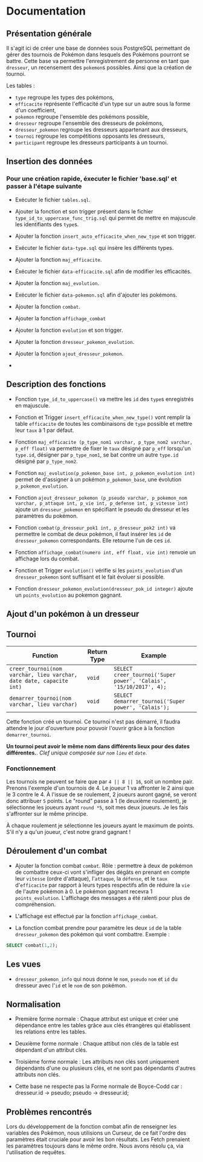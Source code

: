 # Documentation

## Présentation générale
Il s'agit ici de créer une base de données sous PostgreSQL permettant de gérer des tournois de Pokémon dans lesquels des Pokémons pourront se battre. Cette base va permettre l'enregistrement de personne en tant que `dresseur`, un recensement des `pokemon`s possibles. Ainsi que la création de tournoi.

Les tables :
- `type` regroupe les types des pokémons,
- `efficacite` représente l'efficacité d'un type sur un autre sous la forme d'un coefficient,
- `pokemon` regroupe l'ensemble des pokémons possible,
- `dresseur` regroupe l'ensemble des dresseurs de pokémons,
- `dresseur_pokemon` regroupe les dresseurs appartenant aux dresseurs,
- `tournoi` regroupe les compétitions opposants les dresseurs,
- `participant` regroupe les dresseurs participants à un tournoi. 


## Insertion des données

### Pour une création rapide, éxecuter le fichier 'base.sql' et passer à l'étape suivante
- Exécuter le fichier `tables.sql`.

- Ajouter la fonction et son trigger présent dans le fichier `type_id_to_uppercase_func_trig.sql` qui permet de mettre en majuscule les identifiants des `type`s.

- Ajouter la fonction `insert_auto_efficacite_when_new_type` et son trigger.

- Exécuter le fichier `data-type.sql` qui insère les différents types.

- Ajouter la fonction `maj_efficacite`.

- Éxécuter le fichier `data-efficacite.sql` afin de modifier les efficacités.

- Ajouter la fonction `maj_evolution`.

- Exécuter le fichier `data-pokemon.sql` afin d'ajouter les pokémons.

- Ajouter la fonction `combat`.

- Ajouter la fonction `affichage_combat`

- Ajouter la fonction `evolution` et son trigger.

- Ajouter la fonction `dresseur_pokemon_evolution`.

- Ajouter la fonction `ajout_dresseur_pokemon`.

- 

## Description des fonctions
- Fonction `type_id_to_uppercase()` va mettre les `id` des `type`s enregistrés en majuscule.

- Fonction et Trigger `insert_efficacite_when_new_type()` vont remplir la table `efficacite` de toutes les combinaisons de `type` possible et mettre leur `taux` à 1 par défaut.

- Fonction `maj_efficacite (p_type_nom1 varchar, p_type_nom2 varchar, p_eff float)` va permettre de fixer le `taux` désigné par `p_eff` lorsqu'un `type.id`, désigner par `p_type_nom1`, se bat contre un autre `type.id` désigné par `p_type_nom2`.

- Fonction `maj_evolution(p_pokemon_base int, p_pokemon_evolution int)` permet de d'assigner à un pokémon `p_pokemon_base`, une évolution `p_pokemon_evolution`.

- Fonction `ajout_dresseur_pokemon
  (p_pseudo varchar, p_pokemon_nom varchar, p_attaque int, p_vie int, p_defense int, p_vitesse int)` ajoute un `dresseur_pokemon` en spécifiant le pseudo du dresseur et les paramètres du pokémon.

- Fonction `combat(p_dresseur_pok1 int, p_dresseur_pok2 int)` va permettre le combat de deux pokémon, il faut insérer les `id` de `dresseur_pokemon` correspondants. Elle retourne l'un de ces `id`.

- Fonction `affichage_combat(numero int, eff float, vie int)` renvoie un affichage lors du combat.

- Fonction et Trigger `evolution()` vérifie si les `points_evolution` d'un `dresseur_pokemon` sont suffisant et le fait évoluer si possible.

- Fonction `dresseur_pokemon_evolution(dresseur_pok_id integer)` ajoute un `points_evolution` au pokemon gagnant.




## Ajout d'un pokémon à un dresseur

## Tournoi
| Function                                                                         | Return Type | Example                                                           |
|----------------------------------------------------------------------------------|-------------|-------------------------------------------------------------------|
| `creer_tournoi(nom varchar, lieu varchar, date date, capacite int)`              | `void`      | `SELECT creer_tournoi('Super power', 'Calais', '15/10/2017', 4);` |
| `demarrer_tournoi(nom varchar, lieu varchar)`                                    | `void`      | `SELECT demarrer_tournoi('Super power', 'Calais');`               |


Cette fonction créé un tournoi. Ce tournoi n'est pas démarré, il faudra attendre le jour d'ouverture pour pouvoir l'ouvrir grâce à la fonction `demarrer_tournoi`.


**Un tournoi peut avoir le même nom dans différents lieux pour des dates différentes.**. *Clef unique composée sur `nom` `lieu` et `date`*.

### Fonctionnement
Les tournois ne peuvent se faire que par `4 || 8 || 16`, soit un nombre pair. Prenons l'exemple d'un tournois de 4. Le joueur 1 va affronter le 2 ainsi que le 3 contre le 4. À l'issue de se roulement, 2 joueurs auront gagné, se veront donc attribuer `5` points. Le "round" passe à 1 (le deuxième roulement), je sélectionne les joueurs ayant `round *5`, soit mes deux joueurs. Je les fais s'affronter sur le même principe.


À chaque roulement je sélectionne les joueurs ayant le maximum de points. S'il n'y a qu'un joueur, c'est notre grand gagnant !

## Déroulement d'un combat
- Ajouter la fonction combat `combat`. Rôle : permettre à deux de pokémon de combattre ceux-ci vont s'infliger des dégâts en prenant en compte leur `vitesse` (ordre d'attaque), l'`attaque`, la `défense`, et le `taux` d'`efficacite` par rapport à leurs types respectifs afin de réduire la `vie` de l'autre pokémon à 0. Le pokémon gagnant recevra 1 `points_evolution`. L'affichage des messages a été ralenti pour plus de compréhension.

- L'affichage est effectué par la fonction `affichage_combat`.

- La fonction combat prendre pour paramètre les deux `id` de la table `dresseur_pokemon` des pokémon qui vont combattre.
Exemple : 
```sql
SELECT combat(1,2);
```

## Les vues
- `dresseur_pokemon_info` qui nous donne le `nom`, `pseudo` `nom` et `id` du dresseur avec l'`id` et le `nom` de son pokémon.

## Normalisation
- Première forme normale : Chaque attribut est unique et créer une dépendance entre les tables grâce aux clés étrangères qui établissent les relations entre les tables.

- Deuxième forme normale : Chaque attibut non clés de la table est dépendant d'un attribut clés.

- Troisième forme normale : Les attributs non clés sont uniquement dépendants d'une ou plusieurs clés, et ne sont pas dépendants d'autres attributs non clés.

- Cette base ne respecte pas la Forme normale de Boyce-Codd car :
  dresseur.id -> pseudo;
  pseudo      -> dresseur.id;

## Problèmes rencontrés
Lors du développement de la fonction combat afin de renseigner les variables des Pokémon, nous utilisions un Curseur, de ce fait l'ordre des paramètres était cruciale pour avoir les bon résultats. Les Fetch prenaient les paramètres toujours dans le même ordre. Nous avons résolu ça, via l'utilisation de requêtes.